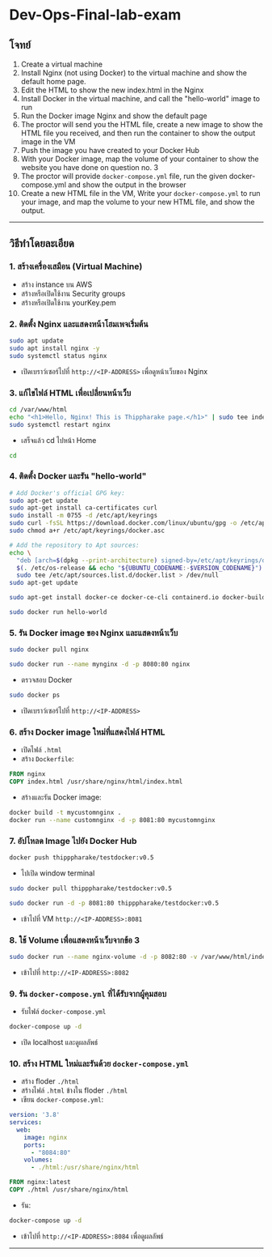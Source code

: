 # Dev-Ops-Final-lab-exam

## **โจทย์**

1. Create a virtual machine
2. Install Nginx (not using Docker) to the virtual machine and show the default home page.
3. Edit the HTML to show the new index.html in the Nginx
4. Install Docker in the virtual machine, and call the "hello-world" image to run
5. Run the Docker image Nginx and show the default page
6. The proctor will send you the HTML file, create a new image to show the HTML file you
received, and then run the container to show the output image in the VM
7. Push the image you have created to your Docker Hub
8. With your Docker image, map the volume of your container to show the website you
have done on question no. 3
9. The proctor will provide `docker-compose.yml` file, run the given docker-compose.yml and
show the output in the browser
10. Create a new HTML file in the VM, Write your `docker-compose.yml` to run your image,
and map the volume to your new HTML file, and show the output.


---

## **วิธีทำโดยละเอียด**

### **1. สร้างเครื่องเสมือน (Virtual Machine)**
- สร้าง instance บน AWS
- สร้างหรือเปิดใช้งาน Security groups
- สร้างหรือเปิดใช้งาน yourKey.pem

### **2. ติดตั้ง Nginx และแสดงหน้าโฮมเพจเริ่มต้น**
```bash
sudo apt update
sudo apt install nginx -y
sudo systemctl status nginx
```
- เปิดเบราว์เซอร์ไปที่ `http://<IP-ADDRESS>` เพื่อดูหน้าเว็บของ Nginx

### **3. แก้ไขไฟล์ HTML เพื่อเปลี่ยนหน้าเว็บ**
```bash
cd /var/www/html
echo "<h1>Hello, Nginx! This is Thippharake page.</h1>" | sudo tee index.html
sudo systemctl restart nginx
```
- เสร็จแล้ว cd ไปหน้า Home
```bash
cd
```
### **4. ติดตั้ง Docker และรัน "hello-world"**
```bash
# Add Docker's official GPG key:
sudo apt-get update
sudo apt-get install ca-certificates curl
sudo install -m 0755 -d /etc/apt/keyrings
sudo curl -fsSL https://download.docker.com/linux/ubuntu/gpg -o /etc/apt/keyrings/docker.asc
sudo chmod a+r /etc/apt/keyrings/docker.asc

# Add the repository to Apt sources:
echo \
  "deb [arch=$(dpkg --print-architecture) signed-by=/etc/apt/keyrings/docker.asc] https://download.docker.com/linux/ubuntu \
  $(. /etc/os-release && echo "${UBUNTU_CODENAME:-$VERSION_CODENAME}") stable" | \
  sudo tee /etc/apt/sources.list.d/docker.list > /dev/null
sudo apt-get update
```
```bash
sudo apt-get install docker-ce docker-ce-cli containerd.io docker-buildx-plugin docker-compose-plugin
```
```bash
sudo docker run hello-world
```
### **5. รัน Docker image ของ Nginx และแสดงหน้าเว็บ**

```bash
sudo docker pull nginx
```
```bash
sudo docker run --name mynginx -d -p 8080:80 nginx
```
- ตรวจสอบ Docker
```bash
sudo docker ps
```
- เปิดเบราว์เซอร์ไปที่ `http://<IP-ADDRESS>`

### **6. สร้าง Docker image ใหม่ที่แสดงไฟล์ HTML**
- เปิดไฟล์ `.html`
- สร้าง `Dockerfile`:
```Dockerfile
FROM nginx
COPY index.html /usr/share/nginx/html/index.html
```
- สร้างและรัน Docker image:
```bash
docker build -t mycustomnginx .
docker run --name customnginx -d -p 8081:80 mycustomnginx
```

### **7. อัปโหลด Image ไปยัง Docker Hub**

```bash
docker push thipppharake/testdocker:v0.5
```
- ไปเปิด window terminal
```bash
sudo docker pull thipppharake/testdocker:v0.5
```
```bash
sudo docker run -d -p 8081:80 thipppharake/testdocker:v0.5
```
- เข้าไปที่ VM `http://<IP-ADDRESS>:8081`
### **8. ใช้ Volume เพื่อแสดงหน้าเว็บจากข้อ 3**
```bash
sudo docker run --name nginx-volume -d -p 8082:80 -v /var/www/html/index.html:/usr/share/nginx/html/index.html nginx
```
- เข้าไปที่ `http://<IP-ADDRESS>:8082`

### **9. รัน `docker-compose.yml` ที่ได้รับจากผู้คุมสอบ**
- รับไฟล์ `docker-compose.yml`
```bash
docker-compose up -d
```

- เปิด localhost และดูผลลัพธ์

### **10. สร้าง HTML ใหม่และรันด้วย `docker-compose.yml`**
- สร้าง floder `./html`
- สร้างไฟล์ `.html` ข้างใน floder `./html`
- เขียน `docker-compose.yml`:
```yaml
version: '3.8'
services:
  web:
    image: nginx
    ports:
      - "8084:80"
    volumes:
      - ./html:/usr/share/nginx/html
```
```Dockerfile
FROM nginx:latest
COPY ./html /usr/share/nginx/html
```
- รัน:
```bash
docker-compose up -d
```
- เข้าไปที่ `http://<IP-ADDRESS>:8084` เพื่อดูผลลัพธ์

---
